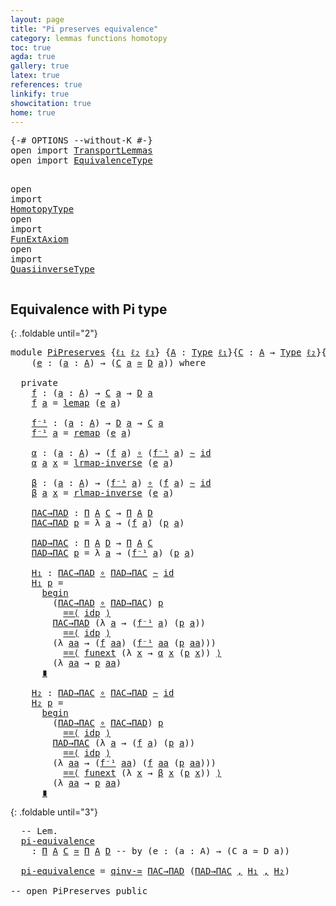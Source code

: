```yaml
---
layout: page
title: "Pi preserves equivalence"
category: lemmas functions homotopy
toc: true
agda: true
gallery: true
latex: true
references: true
linkify: true
showcitation: true
home: true
---
```


<div class="hide" >
<pre class="Agda">
<a id="234" class="Symbol">{-#</a> <a id="238" class="Keyword">OPTIONS</a> <a id="246" class="Pragma">--without-K</a> <a id="258" class="Symbol">#-}</a>
<a id="262" class="Keyword">open</a> <a id="267" class="Keyword">import</a> <a id="274" href="TransportLemmas.html" class="Module">TransportLemmas</a>
<a id="290" class="Keyword">open</a> <a id="295" class="Keyword">import</a> <a id="302" href="EquivalenceType.html" class="Module">EquivalenceType</a>

<a id="319" class="Keyword">open</a> <a id="324" class="Keyword">import</a> <a id="331" href="HomotopyType.html" class="Module">HomotopyType</a>
<a id="344" class="Keyword">open</a> <a id="349" class="Keyword">import</a> <a id="356" href="FunExtAxiom.html" class="Module">FunExtAxiom</a>
<a id="368" class="Keyword">open</a> <a id="373" class="Keyword">import</a> <a id="380" href="QuasiinverseType.html" class="Module">QuasiinverseType</a>
</pre>
</div>


## Equivalence with Pi type

{: .foldable until="2"}
<pre class="Agda">
<a id="483" class="Keyword">module</a> <a id="490" href="PiPreserves.html" class="Module">PiPreserves</a> <a id="502" class="Symbol">{</a><a id="503" href="PiPreserves.html#503" class="Bound">ℓ₁</a> <a id="506" href="PiPreserves.html#506" class="Bound">ℓ₂</a> <a id="509" href="PiPreserves.html#509" class="Bound">ℓ₃</a><a id="511" class="Symbol">}</a> <a id="513" class="Symbol">{</a><a id="514" href="PiPreserves.html#514" class="Bound">A</a> <a id="516" class="Symbol">:</a> <a id="518" href="Intro.html#1442" class="Function">Type</a> <a id="523" href="PiPreserves.html#503" class="Bound">ℓ₁</a><a id="525" class="Symbol">}{</a><a id="527" href="PiPreserves.html#527" class="Bound">C</a> <a id="529" class="Symbol">:</a> <a id="531" href="PiPreserves.html#514" class="Bound">A</a> <a id="533" class="Symbol">→</a> <a id="535" href="Intro.html#1442" class="Function">Type</a> <a id="540" href="PiPreserves.html#506" class="Bound">ℓ₂</a><a id="542" class="Symbol">}{</a><a id="544" href="PiPreserves.html#544" class="Bound">D</a> <a id="546" class="Symbol">:</a> <a id="548" href="PiPreserves.html#514" class="Bound">A</a> <a id="550" class="Symbol">→</a> <a id="552" href="Intro.html#1442" class="Function">Type</a> <a id="557" href="PiPreserves.html#509" class="Bound">ℓ₃</a><a id="559" class="Symbol">}</a>
    <a id="565" class="Symbol">(</a><a id="566" href="PiPreserves.html#566" class="Bound">e</a> <a id="568" class="Symbol">:</a> <a id="570" class="Symbol">(</a><a id="571" href="PiPreserves.html#571" class="Bound">a</a> <a id="573" class="Symbol">:</a> <a id="575" href="PiPreserves.html#514" class="Bound">A</a><a id="576" class="Symbol">)</a> <a id="578" class="Symbol">→</a> <a id="580" class="Symbol">(</a><a id="581" href="PiPreserves.html#527" class="Bound">C</a> <a id="583" href="PiPreserves.html#571" class="Bound">a</a> <a id="585" href="EquivalenceType.html#778" class="Function Operator">≃</a> <a id="587" href="PiPreserves.html#544" class="Bound">D</a> <a id="589" href="PiPreserves.html#571" class="Bound">a</a><a id="590" class="Symbol">))</a> <a id="593" class="Keyword">where</a>

  <a id="602" class="Keyword">private</a>
    <a id="f"></a><a id="614" href="PiPreserves.html#614" class="Function">f</a> <a id="616" class="Symbol">:</a> <a id="618" class="Symbol">(</a><a id="619" href="PiPreserves.html#619" class="Bound">a</a> <a id="621" class="Symbol">:</a> <a id="623" href="PiPreserves.html#514" class="Bound">A</a><a id="624" class="Symbol">)</a> <a id="626" class="Symbol">→</a> <a id="628" href="PiPreserves.html#527" class="Bound">C</a> <a id="630" href="PiPreserves.html#619" class="Bound">a</a> <a id="632" class="Symbol">→</a> <a id="634" href="PiPreserves.html#544" class="Bound">D</a> <a id="636" href="PiPreserves.html#619" class="Bound">a</a>
    <a id="642" href="PiPreserves.html#614" class="Function">f</a> <a id="644" href="PiPreserves.html#644" class="Bound">a</a> <a id="646" class="Symbol">=</a> <a id="648" href="EquivalenceType.html#995" class="Function">lemap</a> <a id="654" class="Symbol">(</a><a id="655" href="PiPreserves.html#566" class="Bound">e</a> <a id="657" href="PiPreserves.html#644" class="Bound">a</a><a id="658" class="Symbol">)</a>

    <a id="f⁻¹"></a><a id="665" href="PiPreserves.html#665" class="Function">f⁻¹</a> <a id="669" class="Symbol">:</a> <a id="671" class="Symbol">(</a><a id="672" href="PiPreserves.html#672" class="Bound">a</a> <a id="674" class="Symbol">:</a> <a id="676" href="PiPreserves.html#514" class="Bound">A</a><a id="677" class="Symbol">)</a> <a id="679" class="Symbol">→</a> <a id="681" href="PiPreserves.html#544" class="Bound">D</a> <a id="683" href="PiPreserves.html#672" class="Bound">a</a> <a id="685" class="Symbol">→</a> <a id="687" href="PiPreserves.html#527" class="Bound">C</a> <a id="689" href="PiPreserves.html#672" class="Bound">a</a>
    <a id="695" href="PiPreserves.html#665" class="Function">f⁻¹</a> <a id="699" href="PiPreserves.html#699" class="Bound">a</a> <a id="701" class="Symbol">=</a> <a id="703" href="EquivalenceType.html#1147" class="Function">remap</a> <a id="709" class="Symbol">(</a><a id="710" href="PiPreserves.html#566" class="Bound">e</a> <a id="712" href="PiPreserves.html#699" class="Bound">a</a><a id="713" class="Symbol">)</a>

    <a id="α"></a><a id="720" href="PiPreserves.html#720" class="Function">α</a> <a id="722" class="Symbol">:</a> <a id="724" class="Symbol">(</a><a id="725" href="PiPreserves.html#725" class="Bound">a</a> <a id="727" class="Symbol">:</a> <a id="729" href="PiPreserves.html#514" class="Bound">A</a><a id="730" class="Symbol">)</a> <a id="732" class="Symbol">→</a> <a id="734" class="Symbol">(</a><a id="735" href="PiPreserves.html#614" class="Function">f</a> <a id="737" href="PiPreserves.html#725" class="Bound">a</a><a id="738" class="Symbol">)</a> <a id="740" href="BasicFunctions.html#910" class="Function Operator">∘</a> <a id="742" class="Symbol">(</a><a id="743" href="PiPreserves.html#665" class="Function">f⁻¹</a> <a id="747" href="PiPreserves.html#725" class="Bound">a</a><a id="748" class="Symbol">)</a> <a id="750" href="HomotopyType.html#987" class="Function Operator">∼</a> <a id="752" href="BasicFunctions.html#364" class="Function">id</a>
    <a id="759" href="PiPreserves.html#720" class="Function">α</a> <a id="761" href="PiPreserves.html#761" class="Bound">a</a> <a id="763" href="PiPreserves.html#763" class="Bound">x</a> <a id="765" class="Symbol">=</a> <a id="767" href="EquivalenceType.html#1382" class="Function">lrmap-inverse</a> <a id="781" class="Symbol">(</a><a id="782" href="PiPreserves.html#566" class="Bound">e</a> <a id="784" href="PiPreserves.html#761" class="Bound">a</a><a id="785" class="Symbol">)</a>

    <a id="β"></a><a id="792" href="PiPreserves.html#792" class="Function">β</a> <a id="794" class="Symbol">:</a> <a id="796" class="Symbol">(</a><a id="797" href="PiPreserves.html#797" class="Bound">a</a> <a id="799" class="Symbol">:</a> <a id="801" href="PiPreserves.html#514" class="Bound">A</a><a id="802" class="Symbol">)</a> <a id="804" class="Symbol">→</a> <a id="806" class="Symbol">(</a><a id="807" href="PiPreserves.html#665" class="Function">f⁻¹</a> <a id="811" href="PiPreserves.html#797" class="Bound">a</a><a id="812" class="Symbol">)</a> <a id="814" href="BasicFunctions.html#910" class="Function Operator">∘</a> <a id="816" class="Symbol">(</a><a id="817" href="PiPreserves.html#614" class="Function">f</a> <a id="819" href="PiPreserves.html#797" class="Bound">a</a><a id="820" class="Symbol">)</a> <a id="822" href="HomotopyType.html#987" class="Function Operator">∼</a> <a id="824" href="BasicFunctions.html#364" class="Function">id</a>
    <a id="831" href="PiPreserves.html#792" class="Function">β</a> <a id="833" href="PiPreserves.html#833" class="Bound">a</a> <a id="835" href="PiPreserves.html#835" class="Bound">x</a> <a id="837" class="Symbol">=</a> <a id="839" href="EquivalenceType.html#1609" class="Function">rlmap-inverse</a> <a id="853" class="Symbol">(</a><a id="854" href="PiPreserves.html#566" class="Bound">e</a> <a id="856" href="PiPreserves.html#833" class="Bound">a</a><a id="857" class="Symbol">)</a>

    <a id="ΠAC→ΠAD"></a><a id="864" href="PiPreserves.html#864" class="Function">ΠAC→ΠAD</a> <a id="872" class="Symbol">:</a> <a id="874" href="BasicTypes.html#1730" class="Function">Π</a> <a id="876" href="PiPreserves.html#514" class="Bound">A</a> <a id="878" href="PiPreserves.html#527" class="Bound">C</a> <a id="880" class="Symbol">→</a> <a id="882" href="BasicTypes.html#1730" class="Function">Π</a> <a id="884" href="PiPreserves.html#514" class="Bound">A</a> <a id="886" href="PiPreserves.html#544" class="Bound">D</a>
    <a id="892" href="PiPreserves.html#864" class="Function">ΠAC→ΠAD</a> <a id="900" href="PiPreserves.html#900" class="Bound">p</a> <a id="902" class="Symbol">=</a> <a id="904" class="Symbol">λ</a> <a id="906" href="PiPreserves.html#906" class="Bound">a</a> <a id="908" class="Symbol">→</a> <a id="910" class="Symbol">(</a><a id="911" href="PiPreserves.html#614" class="Function">f</a> <a id="913" href="PiPreserves.html#906" class="Bound">a</a><a id="914" class="Symbol">)</a> <a id="916" class="Symbol">(</a><a id="917" href="PiPreserves.html#900" class="Bound">p</a> <a id="919" href="PiPreserves.html#906" class="Bound">a</a><a id="920" class="Symbol">)</a>

    <a id="ΠAD→ΠAC"></a><a id="927" href="PiPreserves.html#927" class="Function">ΠAD→ΠAC</a> <a id="935" class="Symbol">:</a> <a id="937" href="BasicTypes.html#1730" class="Function">Π</a> <a id="939" href="PiPreserves.html#514" class="Bound">A</a> <a id="941" href="PiPreserves.html#544" class="Bound">D</a> <a id="943" class="Symbol">→</a> <a id="945" href="BasicTypes.html#1730" class="Function">Π</a> <a id="947" href="PiPreserves.html#514" class="Bound">A</a> <a id="949" href="PiPreserves.html#527" class="Bound">C</a>
    <a id="955" href="PiPreserves.html#927" class="Function">ΠAD→ΠAC</a> <a id="963" href="PiPreserves.html#963" class="Bound">p</a> <a id="965" class="Symbol">=</a> <a id="967" class="Symbol">λ</a> <a id="969" href="PiPreserves.html#969" class="Bound">a</a> <a id="971" class="Symbol">→</a> <a id="973" class="Symbol">(</a><a id="974" href="PiPreserves.html#665" class="Function">f⁻¹</a> <a id="978" href="PiPreserves.html#969" class="Bound">a</a><a id="979" class="Symbol">)</a> <a id="981" class="Symbol">(</a><a id="982" href="PiPreserves.html#963" class="Bound">p</a> <a id="984" href="PiPreserves.html#969" class="Bound">a</a><a id="985" class="Symbol">)</a>

    <a id="H₁"></a><a id="992" href="PiPreserves.html#992" class="Function">H₁</a> <a id="995" class="Symbol">:</a> <a id="997" href="PiPreserves.html#864" class="Function">ΠAC→ΠAD</a> <a id="1005" href="BasicFunctions.html#910" class="Function Operator">∘</a> <a id="1007" href="PiPreserves.html#927" class="Function">ΠAD→ΠAC</a> <a id="1015" href="HomotopyType.html#987" class="Function Operator">∼</a> <a id="1017" href="BasicFunctions.html#364" class="Function">id</a>
    <a id="1024" href="PiPreserves.html#992" class="Function">H₁</a> <a id="1027" href="PiPreserves.html#1027" class="Bound">p</a> <a id="1029" class="Symbol">=</a>
      <a id="1037" href="EqualityType.html#4279" class="Function Operator">begin</a>
        <a id="1051" class="Symbol">(</a><a id="1052" href="PiPreserves.html#864" class="Function">ΠAC→ΠAD</a> <a id="1060" href="BasicFunctions.html#910" class="Function Operator">∘</a> <a id="1062" href="PiPreserves.html#927" class="Function">ΠAD→ΠAC</a><a id="1069" class="Symbol">)</a> <a id="1071" href="PiPreserves.html#1027" class="Bound">p</a>
          <a id="1083" href="EqualityType.html#4007" class="Function Operator">==⟨</a> <a id="1087" href="EqualityType.html#985" class="InductiveConstructor">idp</a> <a id="1091" href="EqualityType.html#4007" class="Function Operator">⟩</a>
        <a id="1101" href="PiPreserves.html#864" class="Function">ΠAC→ΠAD</a> <a id="1109" class="Symbol">(λ</a> <a id="1112" href="PiPreserves.html#1112" class="Bound">a</a> <a id="1114" class="Symbol">→</a> <a id="1116" class="Symbol">(</a><a id="1117" href="PiPreserves.html#665" class="Function">f⁻¹</a> <a id="1121" href="PiPreserves.html#1112" class="Bound">a</a><a id="1122" class="Symbol">)</a> <a id="1124" class="Symbol">(</a><a id="1125" href="PiPreserves.html#1027" class="Bound">p</a> <a id="1127" href="PiPreserves.html#1112" class="Bound">a</a><a id="1128" class="Symbol">))</a>
          <a id="1141" href="EqualityType.html#4007" class="Function Operator">==⟨</a> <a id="1145" href="EqualityType.html#985" class="InductiveConstructor">idp</a> <a id="1149" href="EqualityType.html#4007" class="Function Operator">⟩</a>
        <a id="1159" class="Symbol">(λ</a> <a id="1162" href="PiPreserves.html#1162" class="Bound">aa</a> <a id="1165" class="Symbol">→</a> <a id="1167" class="Symbol">(</a><a id="1168" href="PiPreserves.html#614" class="Function">f</a> <a id="1170" href="PiPreserves.html#1162" class="Bound">aa</a><a id="1172" class="Symbol">)</a> <a id="1174" class="Symbol">(</a><a id="1175" href="PiPreserves.html#665" class="Function">f⁻¹</a> <a id="1179" href="PiPreserves.html#1162" class="Bound">aa</a> <a id="1182" class="Symbol">(</a><a id="1183" href="PiPreserves.html#1027" class="Bound">p</a> <a id="1185" href="PiPreserves.html#1162" class="Bound">aa</a><a id="1187" class="Symbol">)))</a>
          <a id="1201" href="EqualityType.html#4007" class="Function Operator">==⟨</a> <a id="1205" href="FunExtAxiom.html#929" class="Function">funext</a> <a id="1212" class="Symbol">(λ</a> <a id="1215" href="PiPreserves.html#1215" class="Bound">x</a> <a id="1217" class="Symbol">→</a> <a id="1219" href="PiPreserves.html#720" class="Function">α</a> <a id="1221" href="PiPreserves.html#1215" class="Bound">x</a> <a id="1223" class="Symbol">(</a><a id="1224" href="PiPreserves.html#1027" class="Bound">p</a> <a id="1226" href="PiPreserves.html#1215" class="Bound">x</a><a id="1227" class="Symbol">))</a> <a id="1230" href="EqualityType.html#4007" class="Function Operator">⟩</a>
        <a id="1240" class="Symbol">(λ</a> <a id="1243" href="PiPreserves.html#1243" class="Bound">aa</a> <a id="1246" class="Symbol">→</a> <a id="1248" href="PiPreserves.html#1027" class="Bound">p</a> <a id="1250" href="PiPreserves.html#1243" class="Bound">aa</a><a id="1252" class="Symbol">)</a>
      <a id="1260" href="EqualityType.html#4176" class="Function Operator">∎</a>

    <a id="H₂"></a><a id="1267" href="PiPreserves.html#1267" class="Function">H₂</a> <a id="1270" class="Symbol">:</a> <a id="1272" href="PiPreserves.html#927" class="Function">ΠAD→ΠAC</a> <a id="1280" href="BasicFunctions.html#910" class="Function Operator">∘</a> <a id="1282" href="PiPreserves.html#864" class="Function">ΠAC→ΠAD</a> <a id="1290" href="HomotopyType.html#987" class="Function Operator">∼</a> <a id="1292" href="BasicFunctions.html#364" class="Function">id</a>
    <a id="1299" href="PiPreserves.html#1267" class="Function">H₂</a> <a id="1302" href="PiPreserves.html#1302" class="Bound">p</a> <a id="1304" class="Symbol">=</a>
      <a id="1312" href="EqualityType.html#4279" class="Function Operator">begin</a>
        <a id="1326" class="Symbol">(</a><a id="1327" href="PiPreserves.html#927" class="Function">ΠAD→ΠAC</a> <a id="1335" href="BasicFunctions.html#910" class="Function Operator">∘</a> <a id="1337" href="PiPreserves.html#864" class="Function">ΠAC→ΠAD</a><a id="1344" class="Symbol">)</a> <a id="1346" href="PiPreserves.html#1302" class="Bound">p</a>
          <a id="1358" href="EqualityType.html#4007" class="Function Operator">==⟨</a> <a id="1362" href="EqualityType.html#985" class="InductiveConstructor">idp</a> <a id="1366" href="EqualityType.html#4007" class="Function Operator">⟩</a>
        <a id="1376" href="PiPreserves.html#927" class="Function">ΠAD→ΠAC</a> <a id="1384" class="Symbol">(λ</a> <a id="1387" href="PiPreserves.html#1387" class="Bound">a</a> <a id="1389" class="Symbol">→</a> <a id="1391" class="Symbol">(</a><a id="1392" href="PiPreserves.html#614" class="Function">f</a> <a id="1394" href="PiPreserves.html#1387" class="Bound">a</a><a id="1395" class="Symbol">)</a> <a id="1397" class="Symbol">(</a><a id="1398" href="PiPreserves.html#1302" class="Bound">p</a> <a id="1400" href="PiPreserves.html#1387" class="Bound">a</a><a id="1401" class="Symbol">))</a>
          <a id="1414" href="EqualityType.html#4007" class="Function Operator">==⟨</a> <a id="1418" href="EqualityType.html#985" class="InductiveConstructor">idp</a> <a id="1422" href="EqualityType.html#4007" class="Function Operator">⟩</a>
        <a id="1432" class="Symbol">(λ</a> <a id="1435" href="PiPreserves.html#1435" class="Bound">aa</a> <a id="1438" class="Symbol">→</a> <a id="1440" class="Symbol">(</a><a id="1441" href="PiPreserves.html#665" class="Function">f⁻¹</a> <a id="1445" href="PiPreserves.html#1435" class="Bound">aa</a><a id="1447" class="Symbol">)</a> <a id="1449" class="Symbol">(</a><a id="1450" href="PiPreserves.html#614" class="Function">f</a> <a id="1452" href="PiPreserves.html#1435" class="Bound">aa</a> <a id="1455" class="Symbol">(</a><a id="1456" href="PiPreserves.html#1302" class="Bound">p</a> <a id="1458" href="PiPreserves.html#1435" class="Bound">aa</a><a id="1460" class="Symbol">)))</a>
          <a id="1474" href="EqualityType.html#4007" class="Function Operator">==⟨</a> <a id="1478" href="FunExtAxiom.html#929" class="Function">funext</a> <a id="1485" class="Symbol">(λ</a> <a id="1488" href="PiPreserves.html#1488" class="Bound">x</a> <a id="1490" class="Symbol">→</a> <a id="1492" href="PiPreserves.html#792" class="Function">β</a> <a id="1494" href="PiPreserves.html#1488" class="Bound">x</a> <a id="1496" class="Symbol">(</a><a id="1497" href="PiPreserves.html#1302" class="Bound">p</a> <a id="1499" href="PiPreserves.html#1488" class="Bound">x</a><a id="1500" class="Symbol">))</a> <a id="1503" href="EqualityType.html#4007" class="Function Operator">⟩</a>
        <a id="1513" class="Symbol">(λ</a> <a id="1516" href="PiPreserves.html#1516" class="Bound">aa</a> <a id="1519" class="Symbol">→</a> <a id="1521" href="PiPreserves.html#1302" class="Bound">p</a> <a id="1523" href="PiPreserves.html#1516" class="Bound">aa</a><a id="1525" class="Symbol">)</a>
      <a id="1533" href="EqualityType.html#4176" class="Function Operator">∎</a>
</pre>

{: .foldable until="3"}
<pre class="Agda">
  <a id="1586" class="Comment">-- Lem.</a>
  <a id="pi-equivalence"></a><a id="1596" href="PiPreserves.html#1596" class="Function">pi-equivalence</a>
    <a id="1615" class="Symbol">:</a> <a id="1617" href="BasicTypes.html#1730" class="Function">Π</a> <a id="1619" href="PiPreserves.html#514" class="Bound">A</a> <a id="1621" href="PiPreserves.html#527" class="Bound">C</a> <a id="1623" href="EquivalenceType.html#778" class="Function Operator">≃</a> <a id="1625" href="BasicTypes.html#1730" class="Function">Π</a> <a id="1627" href="PiPreserves.html#514" class="Bound">A</a> <a id="1629" href="PiPreserves.html#544" class="Bound">D</a> <a id="1631" class="Comment">-- by (e : (a : A) → (C a ≃ D a))</a>

  <a id="1668" href="PiPreserves.html#1596" class="Function">pi-equivalence</a> <a id="1683" class="Symbol">=</a> <a id="1685" href="QuasiinverseType.html#3135" class="Function">qinv-≃</a> <a id="1692" href="PiPreserves.html#864" class="Function">ΠAC→ΠAD</a> <a id="1700" class="Symbol">(</a><a id="1701" href="PiPreserves.html#927" class="Function">ΠAD→ΠAC</a> <a id="1709" href="BasicTypes.html#1479" class="InductiveConstructor Operator">,</a> <a id="1711" href="PiPreserves.html#992" class="Function">H₁</a> <a id="1714" href="BasicTypes.html#1479" class="InductiveConstructor Operator">,</a> <a id="1716" href="PiPreserves.html#1267" class="Function">H₂</a><a id="1718" class="Symbol">)</a>

<a id="1721" class="Comment">-- open PiPreserves public</a>
</pre>
